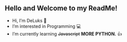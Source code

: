 ## Hello and Welcome to my ReadMe!

- Hi, I’m DeLuks 👋
- I’m interested in Programming 💻
- I’m currently learning ~~Javascript~~ **MORE PYTHON.** 👍


<!---
DeLuks2006/DeLuks2006 is a ✨ special ✨ repository because its `README.md` (this file) appears on your GitHub profile.
You can click the Preview link to take a look at your changes.
--->
